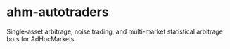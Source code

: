 # ahm-autotraders
Single-asset arbitrage, noise trading, and multi-market statistical arbitrage bots for AdHocMarkets

